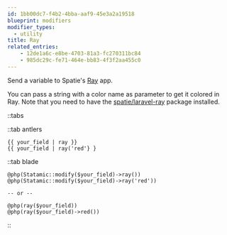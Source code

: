 ```yaml
---
id: 1bb00dc7-f4b2-4bba-aaf9-45e3a2a19518
blueprint: modifiers
modifier_types:
  - utility
title: Ray
related_entries:
    - 12de1a6c-e8be-4703-81a3-fc270311bc84
    - 985dc29c-fe71-464e-bb83-4f3f2aa455c0
---
```

Send a variable to Spatie's [Ray](https://myray.app) app.

You can pass a string with a color name as parameter to get it colored in Ray. Note that you need to have the [spatie/laravel-ray](https://github.com/spatie/laravel-ray) package installed.

::tabs

::tab antlers
```antlers
{{ your_field | ray }}
{{ your_field | ray('red'} }
```
::tab blade
```blade
@php(Statamic::modify($your_field)->ray())
@php(Statamic::modify($your_field)->ray('red'))

-- or --

@php(ray($your_field))
@php(ray($your_field)->red())
```
::
